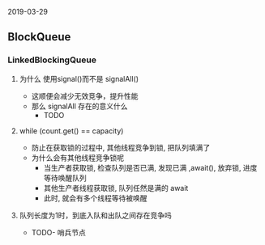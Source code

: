 2019-03-29

## BlockQueue

### LinkedBlockingQueue
1. 为什么  使用signal()而不是 signalAll()
    - 这顺便会减少无效竞争，提升性能
    - 那么 signalAll 存在的意义什么
        - TODO

2. while (count.get() == capacity)
    - 防止在获取锁的过程中, 其他线程竞争到锁, 把队列填满了
    - 为什么会有其他线程竞争锁呢
        - 当生产者获取锁, 检查队列是否已满, 发现已满 ,await(), 放弃锁, 进度等待唤醒队列
        - 其他生产者线程获取锁, 队列任然是满的 await
        - 此时, 就会有多个线程等待被唤醒

3. 队列长度为1时，到底入队和出队之间存在竞争吗
    - TODO- 哨兵节点
